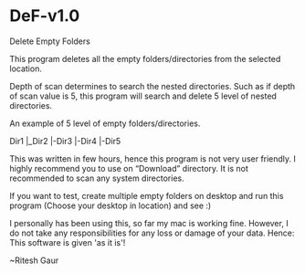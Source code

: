 # DeF-v1.0
Delete Empty Folders

This program deletes all the empty folders/directories from the selected location. 

Depth of scan determines to search the nested directories. Such as if depth of scan value is 5, this program will search and delete 5 level of nested directories.

An example of 5 level of empty folders/directories.

Dir1
 |_Dir2
      |-Dir3
         |-Dir4
             |-Dir5

This was written in few hours, hence this program is not very user friendly. I highly recommend you to use on “Download” directory. It is not recommended to scan any system directories. 





If you want to test, create multiple empty folders on desktop and run this program (Choose your desktop in location) and see :) 

I personally has been using this, so far my mac is working fine. However, I do not take any responsibilities for any loss or damage of your data. Hence: This software is given 'as it is'!


~Ritesh Gaur

